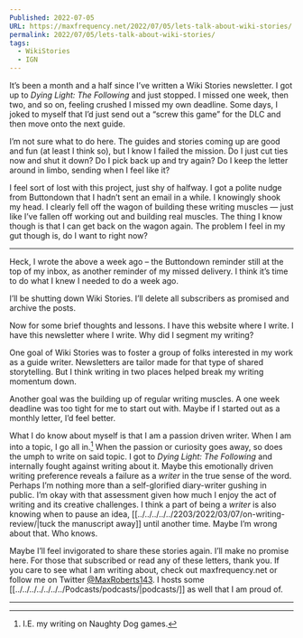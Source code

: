 ```yaml
---
Published: 2022-07-05
URL: https://maxfrequency.net/2022/07/05/lets-talk-about-wiki-stories/
permalink: 2022/07/05/lets-talk-about-wiki-stories/
tags:
  - WikiStories
  - IGN
---
```

It’s been a month and a half since I’ve written a Wiki Stories newsletter. I got up to *Dying Light: The Following* and just stopped. I missed one week, then two, and so on, feeling crushed I missed my own deadline. Some days, I joked to myself that I’d just send out a “screw this game” for the DLC and then move onto the next guide.

I’m not sure what to do here. The guides and stories coming up are good and fun (at least I think so), but I know I failed the mission. Do I just cut ties now and shut it down? Do I pick back up and try again? Do I keep the letter around in limbo, sending when I feel like it?

I feel sort of lost with this project, just shy of halfway. I got a polite nudge from Buttondown that I hadn’t sent an email in a while. I knowingly shook my head. I clearly fell off the wagon of building these writing muscles — just like I’ve fallen off working out and building real muscles. The thing I know though is that I can get back on the wagon again. The problem I feel in my gut though is, do I want to right now?

---

Heck, I wrote the above a week ago – the Buttondown reminder still at the top of my inbox, as another reminder of my missed delivery. I think it’s time to do what I knew I needed to do a week ago.

I’ll be shutting down Wiki Stories. I’ll delete all subscribers as promised and archive the posts.

Now for some brief thoughts and lessons. I have this website where I write. I have this newsletter where I write. Why did I segment my writing?

One goal of Wiki Stories was to foster a group of folks interested in my work as a guide writer. Newsletters are tailor made for that type of shared storytelling. But I think writing in two places helped break my writing momentum down.

Another goal was the building up of regular writing muscles. A one week deadline was too tight for me to start out with. Maybe if I started out as a monthly letter, I’d feel better.

What I do know about myself is that I am a passion driven writer. When I am into a topic, I go all in.[^1] When the passion or curiosity goes away, so does the umph to write on said topic. I got to *Dying Light: The Following* and internally fought against writing about it. Maybe this emotionally driven writing preference reveals a failure as a *writer* in the true sense of the word. Perhaps I’m nothing more than a self-glorified diary-writer gushing in public. I’m okay with that assessment given how much I enjoy the act of writing and its creative challenges. I think a part of being a *writer* is also knowing when to pause an idea, [[../../../../../2203/2022/03/07/on-writing-review/|tuck the manuscript away]] until another time. Maybe I’m wrong about that. Who knows.

Maybe I’ll feel invigorated to share these stories again. I’ll make no promise here. For those that subscribed or read any of these letters, thank you. If you care to see what I am writing about, check out maxfrequency.net or follow me on Twitter [@MaxRoberts143](https://www.twitter.com/maxroberts143). I hosts some [[../../../../../../../Podcasts/podcasts/|podcasts/]] as well that I am proud of.

---

[^1]:  I.E. my writing on Naughty Dog games.